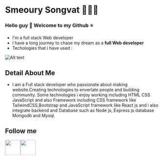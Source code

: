 # Smeoury Songvat 🪸🧔‍♂️
### Hello guy 👋 Welcome to my Github ⭐

+ I'm a full stack Web developer
+ I have a long journey to chase my dream as a **full Web developer**
+ Techologies that i have used :
  
![Alt text](https://scontent.fpnh12-1.fna.fbcdn.net/v/t39.30808-6/405216043_315154414796145_4545288572151721053_n.png?_nc_cat=103&ccb=1-7&_nc_sid=783fdb&_nc_ohc=wMOQjkoaBsQAX9end9V&_nc_ht=scontent.fpnh12-1.fna&oh=00_AfCyDYJHqH7Lt3WYhrOYlm7IsoW6igJYZPMP-C2G2sMSwQ&oe=65A2BE41)
## Detail About Me
+ I am a Full stack developer who passionate about making website.Creating technologies to enverlate people and building community. Some technologies i enjoy working including HTML CSS JavaScript and also Framework including CSS framework like TailwindCSS,Bootstrap and JavaScript framework like React js and i also integrate backend and Database such as Node js, Express js database Mongodb and Mysql.
## Follow me 
 <a href="https://web.facebook.com/vath.goodboi" target="_blank"><img src="https://img.freepik.com/premium-vector/blue-social-media-logo_197792-1759.jpg" width="50" height="50" /></a><span><a href="https://www.youtube.com/channel/UCzdevf-U0T-leeNA1zG4Wsg" target="_blank"><img src="https://img.freepik.com/premium-vector/red-youtube-logo-social-media-logo_197792-1803.jpg" width="50" height="50" /></a></span>

